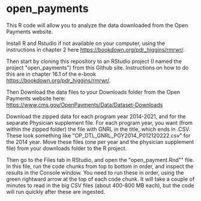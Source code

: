 # open_payments

This R code will allow you to analyze the data downloaded from the Open Payments website.

Install R and Rstudio if not available on your computer, using the instructions in chapter 2 here https://bookdown.org/pdr_higgins/rmrwr/.

Then start by cloning this repository to an RStudio project (I named the project "open_payments") from this Github site. Instructions on how to do this are in chapter 16.1 of the e-book https://bookdown.org/pdr_higgins/rmrwr/.

Then Download the data files to your Downloads folder from the Open Payments website here: https://www.cms.gov/OpenPayments/Data/Dataset-Downloads

Download the zipped data for each program year 2014-2021, and for the separate Physician supplement file. For each program year, you want (from within the zipped folder) the file with GNRL in the title, which ends in .CSV. These look something like "OP_DTL_GNRL_PGY2014_P012120222.csv" for the 2014 year. Move these files (one per year and the physician supplement file) from your downloads folder to the R project.

Then go to the Files tab in RStudio, and open the "open_payment.Rnd"" file. In this file, run the code chunks from top to bottom in order, and inspect the results in the Console window. You need to run these in order, using the green rightward arrow at the top of each code chunk. It will take a couple of minutes to read in the big CSV files (about 400-800 MB each), but the code will run quickly after these are ingested.